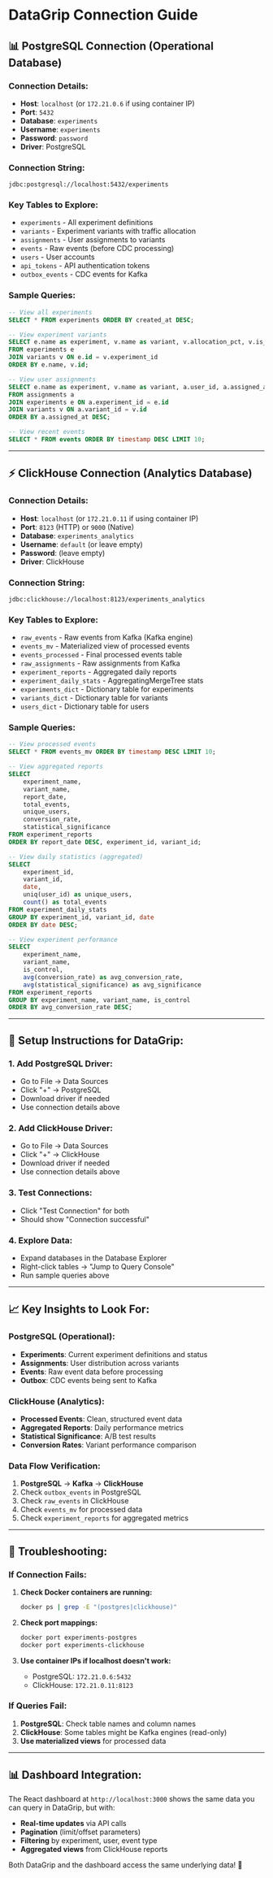 # DataGrip Connection Guide

## 📊 **PostgreSQL Connection (Operational Database)**

### Connection Details:
- **Host**: `localhost` (or `172.21.0.6` if using container IP)
- **Port**: `5432`
- **Database**: `experiments`
- **Username**: `experiments`
- **Password**: `password`
- **Driver**: PostgreSQL

### Connection String:
```
jdbc:postgresql://localhost:5432/experiments
```

### Key Tables to Explore:
- `experiments` - All experiment definitions
- `variants` - Experiment variants with traffic allocation
- `assignments` - User assignments to variants
- `events` - Raw events (before CDC processing)
- `users` - User accounts
- `api_tokens` - API authentication tokens
- `outbox_events` - CDC events for Kafka

### Sample Queries:
```sql
-- View all experiments
SELECT * FROM experiments ORDER BY created_at DESC;

-- View experiment variants
SELECT e.name as experiment, v.name as variant, v.allocation_pct, v.is_control
FROM experiments e
JOIN variants v ON e.id = v.experiment_id
ORDER BY e.name, v.id;

-- View user assignments
SELECT e.name as experiment, v.name as variant, a.user_id, a.assigned_at
FROM assignments a
JOIN experiments e ON a.experiment_id = e.id
JOIN variants v ON a.variant_id = v.id
ORDER BY a.assigned_at DESC;

-- View recent events
SELECT * FROM events ORDER BY timestamp DESC LIMIT 10;
```

---

## ⚡ **ClickHouse Connection (Analytics Database)**

### Connection Details:
- **Host**: `localhost` (or `172.21.0.11` if using container IP)
- **Port**: `8123` (HTTP) or `9000` (Native)
- **Database**: `experiments_analytics`
- **Username**: `default` (or leave empty)
- **Password**: (leave empty)
- **Driver**: ClickHouse

### Connection String:
```
jdbc:clickhouse://localhost:8123/experiments_analytics
```

### Key Tables to Explore:
- `raw_events` - Raw events from Kafka (Kafka engine)
- `events_mv` - Materialized view of processed events
- `events_processed` - Final processed events table
- `raw_assignments` - Raw assignments from Kafka
- `experiment_reports` - Aggregated daily reports
- `experiment_daily_stats` - AggregatingMergeTree stats
- `experiments_dict` - Dictionary table for experiments
- `variants_dict` - Dictionary table for variants
- `users_dict` - Dictionary table for users

### Sample Queries:
```sql
-- View processed events
SELECT * FROM events_mv ORDER BY timestamp DESC LIMIT 10;

-- View aggregated reports
SELECT 
    experiment_name,
    variant_name,
    report_date,
    total_events,
    unique_users,
    conversion_rate,
    statistical_significance
FROM experiment_reports 
ORDER BY report_date DESC, experiment_id, variant_id;

-- View daily statistics (aggregated)
SELECT 
    experiment_id,
    variant_id,
    date,
    uniq(user_id) as unique_users,
    count() as total_events
FROM experiment_daily_stats 
GROUP BY experiment_id, variant_id, date
ORDER BY date DESC;

-- View experiment performance
SELECT 
    experiment_name,
    variant_name,
    is_control,
    avg(conversion_rate) as avg_conversion_rate,
    avg(statistical_significance) as avg_significance
FROM experiment_reports 
GROUP BY experiment_name, variant_name, is_control
ORDER BY avg_conversion_rate DESC;
```

---

## 🔧 **Setup Instructions for DataGrip:**

### 1. **Add PostgreSQL Driver:**
- Go to File → Data Sources
- Click "+" → PostgreSQL
- Download driver if needed
- Use connection details above

### 2. **Add ClickHouse Driver:**
- Go to File → Data Sources  
- Click "+" → ClickHouse
- Download driver if needed
- Use connection details above

### 3. **Test Connections:**
- Click "Test Connection" for both
- Should show "Connection successful"

### 4. **Explore Data:**
- Expand databases in the Database Explorer
- Right-click tables → "Jump to Query Console"
- Run sample queries above

---

## 📈 **Key Insights to Look For:**

### PostgreSQL (Operational):
- **Experiments**: Current experiment definitions and status
- **Assignments**: User distribution across variants
- **Events**: Raw event data before processing
- **Outbox**: CDC events being sent to Kafka

### ClickHouse (Analytics):
- **Processed Events**: Clean, structured event data
- **Aggregated Reports**: Daily performance metrics
- **Statistical Significance**: A/B test results
- **Conversion Rates**: Variant performance comparison

### Data Flow Verification:
1. **PostgreSQL** → **Kafka** → **ClickHouse**
2. Check `outbox_events` in PostgreSQL
3. Check `raw_events` in ClickHouse
4. Check `events_mv` for processed data
5. Check `experiment_reports` for aggregated metrics

---

## 🚨 **Troubleshooting:**

### If Connection Fails:
1. **Check Docker containers are running:**
   ```bash
   docker ps | grep -E "(postgres|clickhouse)"
   ```

2. **Check port mappings:**
   ```bash
   docker port experiments-postgres
   docker port experiments-clickhouse
   ```

3. **Use container IPs if localhost doesn't work:**
   - PostgreSQL: `172.21.0.6:5432`
   - ClickHouse: `172.21.0.11:8123`

### If Queries Fail:
1. **PostgreSQL**: Check table names and column names
2. **ClickHouse**: Some tables might be Kafka engines (read-only)
3. **Use materialized views** for processed data

---

## 📊 **Dashboard Integration:**

The React dashboard at `http://localhost:3000` shows the same data you can query in DataGrip, but with:
- **Real-time updates** via API calls
- **Pagination** (limit/offset parameters)
- **Filtering** by experiment, user, event type
- **Aggregated views** from ClickHouse reports

Both DataGrip and the dashboard access the same underlying data! 🎯
